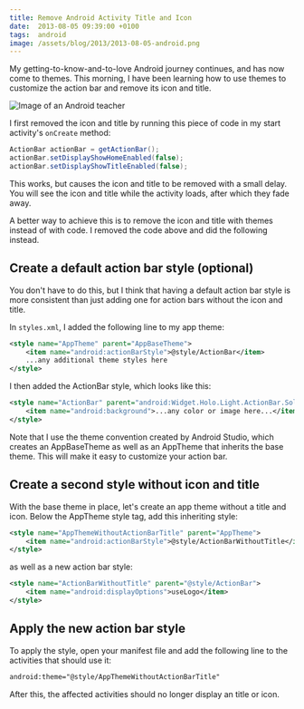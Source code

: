 ```yaml
---
title: Remove Android Activity Title and Icon
date:  2013-08-05 09:39:00 +0100
tags:  android
image: /assets/blog/2013/2013-08-05-android.png
---
```


My getting-to-know-and-to-love Android journey continues, and has now come to
themes. This morning, I have been learning how to use themes to customize the
action bar and remove its icon and title.

![Image of an Android teacher]({{page.image}})

I first removed the icon and title by running this piece of code in my start
activity's `onCreate` method:


```java
ActionBar actionBar = getActionBar();
actionBar.setDisplayShowHomeEnabled(false);
actionBar.setDisplayShowTitleEnabled(false);
```

This works, but causes the icon and title to be removed with a small delay. You
will see the icon and title while the activity loads, after which they fade away.

A better way to achieve this is to remove the icon and title with themes instead
of with code. I removed the code above and did the following instead.


## Create a default action bar style (optional)

You don't have to do this, but I think that having a default action bar style is
more consistent than just adding one for action bars without the icon and title.

In `styles.xml`, I added the following line to my app theme:


```xml
<style name="AppTheme" parent="AppBaseTheme">
    <item name="android:actionBarStyle">@style/ActionBar</item>
    ...any additional theme styles here
</style>
```

I then added the ActionBar style, which looks like this:

```xml
<style name="ActionBar" parent="android:Widget.Holo.Light.ActionBar.Solid.Inverse">
    <item name="android:background">...any color or image here...</item>
</style>
```

Note that I use the theme convention created by Android Studio, which creates an
AppBaseTheme as well as an AppTheme that inherits the base theme. This will make
it easy to customize your action bar.


## Create a second style without icon and title

With the base theme in place, let's create an app theme without a title and icon.
Below the AppTheme style tag, add this inheriting style:

```xml
<style name="AppThemeWithoutActionBarTitle" parent="AppTheme">
    <item name="android:actionBarStyle">@style/ActionBarWithoutTitle</item>
</style>
```

as well as a new action bar style:

```xml
<style name="ActionBarWithoutTitle" parent="@style/ActionBar">
    <item name="android:displayOptions">useLogo</item>
</style>
```


## Apply the new action bar style

To apply the style, open your manifest file and add the following line to the
activities that should use it:

```xml
android:theme="@style/AppThemeWithoutActionBarTitle"
```

After this, the affected activities should no longer display an title or icon.